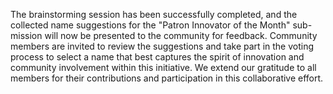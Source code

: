 

The brainstorming session has been successfully completed, and the collected name suggestions for the "Patron Innovator of the Month" sub-mission will now be presented to the community for feedback. Community members are invited to review the suggestions and take part in the voting process to select a name that best captures the spirit of innovation and community involvement within this initiative. We extend our gratitude to all members for their contributions and participation in this collaborative effort.